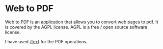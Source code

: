 # Web to PDF

Web to PDF is an application that allows you to convert web pages to pdf. It is covered by the AGPL license.
AGPL is a free / open source software license.

I have used [iText](http://itextpdf.com/) for the PDF operations..
